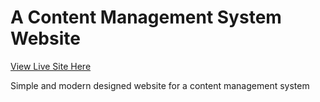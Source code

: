 # A Content Management System Website

[View Live Site Here](https://cms-liard-seven.vercel.app/)

Simple and modern designed website for a content management system
